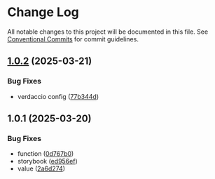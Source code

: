 # Change Log

All notable changes to this project will be documented in this file.
See [Conventional Commits](https://conventionalcommits.org) for commit guidelines.

## [1.0.2](https://github.com/abcdyeah/lf-monerepo/compare/@lf/libs@1.0.1...@lf/libs@1.0.2) (2025-03-21)


### Bug Fixes

* verdaccio config ([77b344d](https://github.com/abcdyeah/lf-monerepo/commit/77b344d0e598d35ce745b03a0fbfb93ba92a83e0))





## 1.0.1 (2025-03-20)


### Bug Fixes

* function ([0d767b0](https://github.com/abcdyeah/lf-monerepo/commit/0d767b0bbe4f523d318b789dde830441c8742bf9))
* storybook ([ed956ef](https://github.com/abcdyeah/lf-monerepo/commit/ed956ef988358a3481a16a6e732476fca39e579b))
* value ([2a6d274](https://github.com/abcdyeah/lf-monerepo/commit/2a6d274cc375b43829c6b65110e9e8cc3bc1e6ba))
